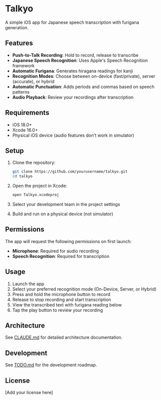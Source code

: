 # Talkyo

A simple iOS app for Japanese speech transcription with furigana generation.

## Features

- **Push-to-Talk Recording**: Hold to record, release to transcribe
- **Japanese Speech Recognition**: Uses Apple's Speech Recognition framework
- **Automatic Furigana**: Generates hiragana readings for kanji
- **Recognition Modes**: Choose between on-device (fast/private), server (accurate), or hybrid
- **Automatic Punctuation**: Adds periods and commas based on speech patterns
- **Audio Playback**: Review your recordings after transcription

## Requirements

- iOS 18.0+
- Xcode 16.0+
- Physical iOS device (audio features don't work in simulator)

## Setup

1. Clone the repository:
   ```bash
   git clone https://github.com/yourusername/talkyo.git
   cd talkyo
   ```

2. Open the project in Xcode:
   ```bash
   open Talkyo.xcodeproj
   ```

3. Select your development team in the project settings

4. Build and run on a physical device (not simulator)

## Permissions

The app will request the following permissions on first launch:
- **Microphone**: Required for audio recording
- **Speech Recognition**: Required for transcription

## Usage

1. Launch the app
2. Select your preferred recognition mode (On-Device, Server, or Hybrid)
3. Press and hold the microphone button to record
4. Release to stop recording and start transcription
5. View the transcribed text with furigana reading below
6. Tap the play button to review your recording

## Architecture

See [CLAUDE.md](CLAUDE.md) for detailed architecture documentation.

## Development

See [TODO.md](TODO.md) for the development roadmap.

## License

[Add your license here]